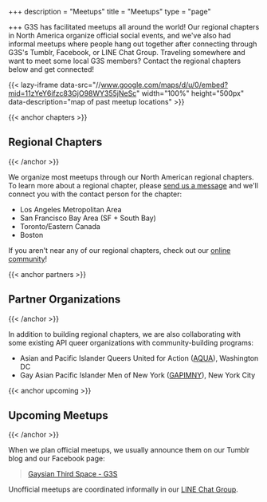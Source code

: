 +++
description = "Meetups"
title = "Meetups"
type = "page"

+++
G3S has facilitated meetups all around the world! Our regional chapters in North America organize official social events, and we've also had informal meetups where people hang out together after connecting through G3S's Tumblr, Facebook, or LINE Chat Group. Traveling somewhere and want to meet some local G3S members? Contact the regional chapters below and get connected!

{{< lazy-iframe data-src="//www.google.com/maps/d/u/0/embed?mid=11zYeY6ifzc83GjO98WY355jNeSc" width="100%" height="500px" data-description="map of past meetup locations" >}}

{{< anchor chapters >}}
## <i class="header-icon fa fa-fw fa-map-marker hidden-xs"></i> Regional Chapters
{{< /anchor >}}

We organize most meetups through our North American regional chapters. To learn more about a regional chapter, please [send us a message](/contact/) and we'll connect you with the contact person for the chapter:

- Los Angeles Metropolitan Area
- San Francisco Bay Area (SF + South Bay)
- Toronto/Eastern Canada
- Boston

If you aren't near any of our regional chapters, check out our [online community](/programs/)!

{{< anchor partners >}}
## <i class="header-icon fa fa-fw fa-paper-plane hidden-xs"></i> Partner Organizations
{{< /anchor >}}

In addition to building regional chapters, we are also collaborating with some existing API queer organizations with community-building programs:

- Asian and Pacific Islander Queers United for Action ([AQUA](http://www.aquadc.us)), Washington DC
- Gay Asian Pacific Islander Men of New York ([GAPIMNY](http://gapimny.org)), New York City

{{< anchor upcoming >}}
## <i class="header-icon fa fa-fw fa-calendar hidden-xs"></i> Upcoming Meetups
{{< /anchor >}}

When we plan official meetups, we usually announce them on our Tumblr blog and our Facebook page:

<div id="fb-root"></div>
<script>(function(d, s, id) {
  var js, fjs = d.getElementsByTagName(s)[0];
  if (d.getElementById(id)) return;
  js = d.createElement(s); js.id = id;
  js.src = "//connect.facebook.net/en_US/sdk.js#xfbml=1&version=v2.10";
  fjs.parentNode.insertBefore(js, fjs);
}(document, 'script', 'facebook-jssdk'));</script>

<div class="fb-page" data-href="https://www.facebook.com/gaysianthirdspace/" data-tabs="events" data-width="500" data-height="500" data-small-header="true" data-adapt-container-width="true" data-hide-cover="true" data-show-facepile="false"><blockquote cite="https://www.facebook.com/gaysianthirdspace/" class="fb-xfbml-parse-ignore"><a href="https://www.facebook.com/gaysianthirdspace/">Gaysian Third Space - G3S</a></blockquote></div>

Unofficial meetups are coordinated informally in our [LINE Chat Group](/programs/#linechat).
